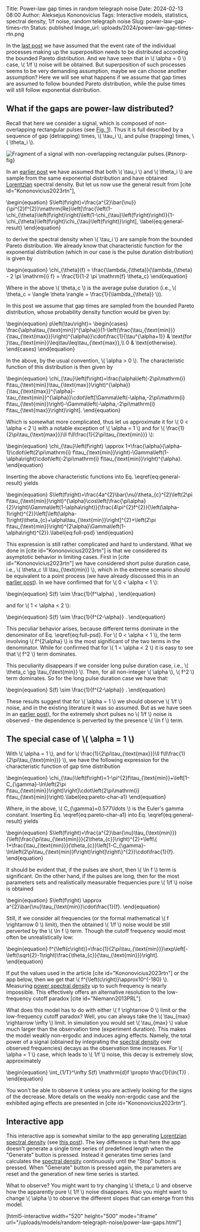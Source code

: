Title: Power-law gap times in random telegraph noise
Date: 2024-02-13 08:00
Author: Aleksejus Kononovicius
Tags: Interactive models, statistics, spectral density, 1/f noise, random telegraph noise
Slug: power-law-gap-times-rtn
Status: published
Image_url: uploads/2024/power-law-gap-times-rtn.png

In the [last
post]({filename}/articles/2024/superposition-of-lorentzians-with-fixed-height.md)
we have assumed that the event rate of the individual processes making up
the superposition needs to be distributed according the bounded Pareto
distribution. And we have seen that in \\\( \alpha = 0 \\\) case,
\\\( 1/f \\\) noise will be obtained. But superposition of such processes
seems to be very demanding assumption, maybe we can choose another
assumption? Here we will see what happens if we assume that gap times are
assumed to follow bounded Pareto distribution, while the pulse times will
still follow exponential distribution.
<!--more-->

## What if the gaps are power-law distributed?

Recall that here we consider a signal, which is composed of non-overlapping
rectangular pulses (see [Fig. 1](#snorp-fig)). Thus it is full described by
a sequence of gap (detrapping) times, \\\( \tau\_i \\\), and pulse
(trapping) times, \\\( \theta\_i \\\).

![Fragment of a signal with non-overlapping rectangular
pulses.]({static}/uploads/2023/noise-generated-by-single-charge-carrier-sample-rtn.png
"Fragment of a signal with non-overlapping rectangular pulses."){#snorp-fig}

In an [earlier
post]({filename}/articles/2023/noise-generated-by-single-charge-carrier.md)
we have assumed that both \\\( \tau\_i \\\) and \\\( \theta\_i \\\) are
sample from the same exponential distribution and have obtained
[Lorentzian](/tag/lorentzian/) spectral density.
But let us now use the general result from [cite id="Kononovicius2023rtn"],

\begin{equation}
S\left(f\right)=\frac{a^{2}\bar{\nu}}{\pi^{2}f^{2}}\mathrm{Re}\left[\frac{\left(1-\chi\_{\theta}\left(f\right)\right)\left(1-\chi\_{\tau}\left(f\right)\right)}{1-\chi\_{\theta}\left(f\right)\chi\_{\tau}\left(f\right)}\right], \label{eq:general-result}
\end{equation}

to derive the spectral density when \\\( \tau\_i \\\) are sample from the
bounded Pareto distribution. We already know that characteristic function
for the exponential distribution (which in our case is the pulse duration
distribution) is given by

\begin{equation}
\chi\_{\theta}(f) = \frac{\lambda\_{\theta}}{\lambda\_{\theta} - 2 \pi \mathrm{i} f}
    = \frac{1}{1-2 \pi \mathrm{f} \theta\_c}
\end{equation}

Where in the above \\\( \theta\_c \\\) is the average pulse duration (i.e.,
\\\( \theta\_c = \langle \theta \rangle = \frac{1}{\lambda\_{\theta}} \\\)).

In this post we assume that gap times are sampled from the bounded Pareto
distribution, whose probability density function would be given by:

\begin{equation}
p\left(\tau\right)=
    \begin{cases}
        \frac{\alpha\tau\_{\text{min}}^{\alpha}}{1-\left(\frac{\tau\_{\text{min}}}{\tau\_{\text{max}}}\right)^{\alpha}}\cdot\frac{1}{\tau^{\alpha+1}} & \text{for }\tau\_{\text{min}}\leq\tau\leq\tau\_{\text{max}},\\\\
        0 & \text{otherwise}.
    \end{cases}
\end{equation}

In the above, by the usual convention, \\\( \alpha > 0 \\\). The characteristic function of 
this distribution is then given by

\begin{equation}
\chi\_{\tau}\left(f\right)=\frac{\alpha\left(-2\pi\mathrm{i} f\tau\_{\text{min}}\tau\_{\text{max}}\right)^{\alpha}}{\tau\_{\text{max}}^{\alpha}-\tau\_{\text{min}}^{\alpha}}\cdot\left[\Gamma\left(-\alpha,-2\pi\mathrm{i} f\tau\_{\text{min}}\right)-\Gamma\left(-\alpha,-2\pi\mathrm{i} f\tau\_{\text{max}}\right)\right].
\end{equation}

Which is somewhat more complicated, thus let us approximate it for \\\( 0 <
\alpha < 2 \\\) with a notable exception of \\\( \alpha = 1 \\\) and for
\\\( \frac{1}{2\pi\tau\_{\text{max}}}\ll f\ll\frac{1}{2\pi\tau\_{\text{min}}}
\\\):

\begin{equation}
\chi\_{\tau}\left(f\right) \approx 1+\frac{\alpha}{\alpha-1}\cdot\left(2\pi\mathrm{i} f\tau\_{\text{min}}\right)-\Gamma\left(1-\alpha\right)\cdot\left(-2\pi\mathrm{i} f\tau\_{\text{min}}\right)^{\alpha}.
\end{equation}

Inserting the above characteristic functions into Eq. \eqref{eq:general-result} yields

\begin{equation}
S\left(f\right)=\frac{4a^{2}\bar{\nu}\theta\_{c}^{2}\left(2\pi f\tau\_{\text{min}}\right)^{\alpha}\cos\left(\frac{\pi\alpha}{2}\right)\Gamma\left(1-\alpha\right)}{\frac{4\pi^{2}f^{2}}{\left(\alpha-1\right)^{2}}\left[\left(\alpha-1\right)\theta\_{c}+\alpha\tau\_{\text{min}}\right]^{2}+\left(2\pi f\tau\_{\text{min}}\right)^{2\alpha}\Gamma\left(1-\alpha\right)^{2}}.\label{eq:full-psd}
\end{equation}

This expression is still rather complicated and hard to understand. What we
done in [cite id="Kononovicius2023rtn"] is that we considered its asymptotic
behavior in limiting cases. First in [cite id="Kononovicius2023rtn"] we have
considered short pulse duration case, i.e., \\\( \theta\_c \ll
\tau\_{\text{min}} \\\), which in the extreme scenario should be equivalent
to a point process (we have already discussed this in an [earlier
post]({filename}/articles/2023/point-process-psd-power-law.md)). In we have
confirmed that for \\\( 0 < \alpha < 1 \\\):

\begin{equation}
S(f) \sim \frac{1}{f^\alpha} ,
\end{equation}

and for \\\( 1 < \alpha < 2 \\\):

\begin{equation}
S(f) \sim \frac{1}{f^{2-\alpha}} .
\end{equation}

This peculiar behavior arises, because different terms dominate in the
denominator of Eq. \eqref{eq:full-psd}. For \\\( 0 < \alpha < 1 \\\), the
term involving \\\( f^{2\alpha} \\\) is the most significant of the two
terms in the denominator. While for confirmed that for \\\( 1 < \alpha < 2
\\\) it is easy to see that \\\( f^2 \\\) term dominates.

This peculiarity disappears if we consider long pulse duration case, i.e.,
\\\( \theta\_c \gg \tau\_{\text{min}} \\\). Then, for all non-integer \\\(
\alpha \\\), \\\( f^2 \\\) term dominates. So for the long pulse duration
case we have that:

\begin{equation}
S(f) \sim \frac{1}{f^{2-\alpha}} .
\end{equation}

These results suggest that for \\\( \alpha = 1 \\\) we should observe \\\(
1/f \\\) noise, and in the existing literature it was so assumed. But as we
have seen in an [earlier
post]({filename}/articles/2023/point-process-psd-power-law.md)), for the
extremely short pulses no \\\( 1/f \\\) noise is observed - the dependence
is perverted by the presence \\\( \ln f \\\) term.

## The special case of \\\( \alpha = 1 \\\)

With \\\( \alpha = 1 \\\), and for 
\\\( \frac{1}{2\pi\tau\_{\text{max}}}\ll f\ll\frac{1}{2\pi\tau\_{\text{min}}}
\\\), we have the following expression for the characteristic function of
gap time distribution

\begin{equation}
\chi\_{\tau}\left(f\right)=1-\pi^{2}f\tau\_{\text{min}}+\left[1-C\_{\gamma}-\ln\left(2\pi f\tau\_{\text{min}}\right)\right]\cdot\left(2\pi\mathrm{i} f\tau\_{\text{min}}\right).\label{eq:pareto-char-a1}
\end{equation}

Where, in the above, \\\( C\_{\gamma}=0.577\ldots \\\) is the Euler's gamma
constant. Inserting Eq. \eqref{eq:pareto-char-a1} into Eq.
\eqref{eq:general-result} yields

\begin{equation}
S\left(f\right)=\frac{a^{2}\bar{\nu}\tau\_{\text{min}}}{\left(\frac{\pi\tau\_{\text{min}}}{2\theta\_{c}}\right)^{2}+\left\\\{ 1+\frac{\tau\_{\text{min}}}{\theta\_{c}}\left[1-C\_{\gamma}-\ln\left(2\pi\tau\_{\text{min}}f\right)\right]\right\\\}^{2}}\cdot\frac{1}{f}.
\end{equation}

It should be evident that, if the pulses are short, then \\\( \ln f \\\)
term is significant. On the other hand, if the pulses are long, then for the
most parameters sets and realistically measurable frequencies pure
\\\( 1/f \\\) noise is obtained

\begin{equation}
S\left(f\right) \approx a^{2}\bar{\nu}\tau\_{\text{min}}\cdot\frac{1}{f}.
\end{equation}

Still, if we consider all frequencies (or the formal mathematical \\\( f
\rightarrow 0 \\\) limit), then the obtained \\\( 1/f \\\) noise would be
still perverted by the \\\( \ln f \\\) term. Though the cutoff frequency
would most often be unrealistically low:

\begin{equation}
f^{\left(c\right)}=\frac{1}{2\pi\tau\_{\text{min}}}\exp\left[-\left(\sqrt{2}-1\right)\frac{\theta\_{c}}{\tau\_{\text{min}}}\right].
\end{equation}

If put the values used in the article [cite id="Kononovicius2023rtn"] or the
app below, then we get that \\\( f^{\left(c\right)}\approx10^{-180} \\\).
Measuring [power spectral density](/tag/spectral-density/) up to such
frequency is nearly impossible. This effectively offers an alternative
resolution to the low-frequency cutoff paradox [cite id="Niemann2013PRL"].

What does this model has to do with either \\\( f \rightarrow 0 \\\) limit
or the low-frequency cutoff paradox? Well, you can always take the \\\(
\tau\_{max} \rightarrow \infty \\\) limit. In simulation you would set \\\(
\tau\_{max} \\\) value much larger than the observation time (experiment
duration). This makes the model weakly non-ergodic and induces aging
effects. Namely, the total power of a signal (obtained by integrating the
[spectral density](/tag/spectral-density/) over observed frequencies) decays
as the observation time increases. For \\\( \alpha = 1 \\\) case, which
leads to \\\( 1/f \\\) noise, this decay is extremely slow, approximately

\begin{equation}
\int\_{1/T}^\infty S(f) \mathrm{d}f \propto \frac{1}{\ln(T)} .
\end{equation}

You won't be able to observe it unless you are actively looking for the
signs of the decrease. More details on the weakly non-ergodic case and the
exhibited aging effects are presented in [cite id="Kononovicius2023rtn"].

## Interactive app

This interactive app is somewhat similar to the app generating
[Lorentzian](/tag/lorentzian/) [spectral density](/tag/spectral-density/)
(see [this
post]({filename}/articles/2023/noise-generated-by-single-charge-carrier.md)).
The key difference is that here the app doesn't generate a single time
series of predefined length when the "Generate" button is pressed. Instead
it generates time series (and calculates the [spectral
density](/tag/spectral-density/) continuously until the "Stop" button is
pressed. When "Generate" button is pressed again, the parameters are reset
and the generation of new time series is started.

What to observe? You might want to try changing \\\( \theta\_c \\\) and
observe how the apparently pure \\\( 1/f \\\) noise disappears. Also you
might want to change \\\( \alpha \\\) to observe the different slopes that
can emerge from this model.

[html5-interactive width="520" height="500" mode="iframe"
url="/uploads/models/random-telegraph-noise/power-law-gaps.html"]

